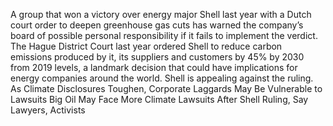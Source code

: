 A group that won a victory over energy major Shell last year with a Dutch court order to deepen greenhouse gas cuts has warned the company’s board of possible personal responsibility if it fails to implement the verdict.
The Hague District Court last year ordered Shell to reduce carbon emissions produced by it, its suppliers and customers by 45% by 2030 from 2019 levels, a landmark decision that could have implications for energy companies around the world.
Shell is appealing against the ruling.
As Climate Disclosures Toughen, Corporate Laggards May Be Vulnerable to Lawsuits
Big Oil May Face More Climate Lawsuits After Shell Ruling, Say Lawyers, Activists